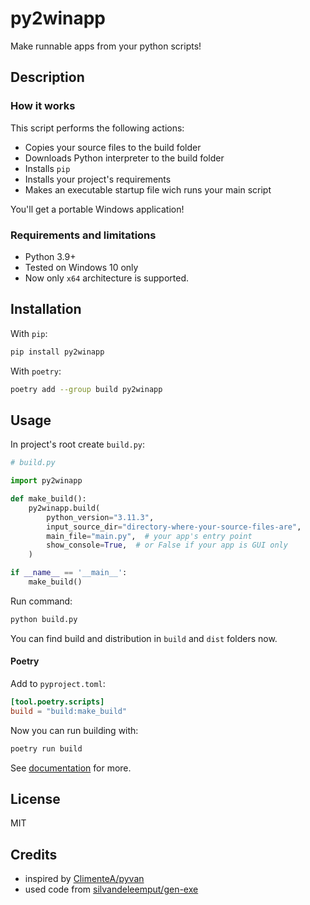 # py2winapp

Make runnable apps from your python scripts!

## Description

### How it works

This script performs the following actions:

- Copies your source files to the build folder
- Downloads Python interpreter to the build folder
- Installs `pip`
- Installs your project's requirements
- Makes an executable startup file wich runs your main script

You'll get a portable Windows application!

### Requirements and limitations

- Python 3.9+
- Tested on Windows 10 only
- Now only `x64` architecture is supported.



## Installation

With `pip`:

```sh
pip install py2winapp
```

With `poetry`:

```sh
poetry add --group build py2winapp
```

## Usage

In project's root create `build.py`:

```python
# build.py

import py2winapp

def make_build():
    py2winapp.build(
        python_version="3.11.3",
        input_source_dir="directory-where-your-source-files-are",
        main_file="main.py",  # your app's entry point
        show_console=True,  # or False if your app is GUI only
    )

if __name__ == '__main__':
    make_build()

```

Run command:

```bash
python build.py
```

You can find build and distribution in `build` and `dist` folders now.

#### Poetry

Add to `pyproject.toml`:

```toml
[tool.poetry.scripts]
build = "build:make_build"

```

Now you can run building with:

```bash
poetry run build
```


See [documentation](https://ruslan-rv-ua.github.io/py2winapp/) for more.

## License

MIT

## Credits

- inspired by [ClimenteA/pyvan](https://github.com/ClimenteA/pyvan#readme)
- used code from [silvandeleemput/gen-exe](https://github.com/silvandeleemput/gen-exe)
